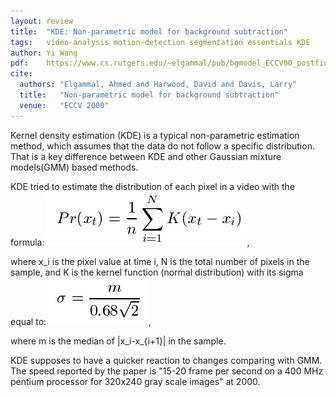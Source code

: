 ```yaml
---
layout: review
title:  "KDE: Non-parametric model for background subtraction"
tags:   video-analysis motion-detection segmentation essentials KDE
author: Yi Wang
pdf:    https://www.cs.rutgers.edu/~elgammal/pub/bgmodel_ECCV00_postfinal.pdf
cite:
  authors: "Elgammal, Ahmed and Harwood, David and Davis, Larry"
  title:   "Non-parametric model for background subtraction"
  venue:   "ECCV 2000"
---
```


Kernel density estimation (KDE) is a typical non-parametric estimation method, which assumes that the data do not follow a specific distribution. That is a key difference between KDE and other Gaussian mixture models(GMM) based methods.

KDE tried to estimate the distribution of each pixel in a video with the formula:
![](/article/images/KDE/KDE1.jpg),

where x_i is the pixel value at time i, N is the total number of pixels in the sample, and K is the kernel function (normal distribution) with its sigma equal to:
![](/article/images/KDE/KDE2.jpg),

where m is the median of |x_i-x_{i+1}| in the sample.

KDE supposes to have a quicker reaction to changes comparing with GMM. The speed reported by the paper is "15-20 frame per second on a 400 MHz pentium processor for 320x240 gray scale images" at 2000.

